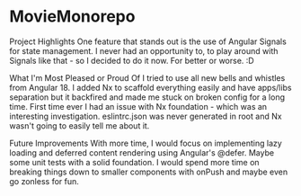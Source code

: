 # MovieMonorepo

Project Highlights
One feature that stands out is the use of Angular Signals for state management. I never had an opportunity to, to play around with Signals like that - so I decided to do it now. For better or worse. :D

What I'm Most Pleased or Proud Of
I tried to use all new bells and whistles from Angular 18. I added Nx to scaffold everything easily and have apps/libs separation but it backfired and made me stuck on broken config for a long time. First time ever I had an issue with Nx foundation - which was an interesting investigation. eslintrc.json was never generated in root and Nx wasn't going to easily tell me about it. 

Future Improvements
With more time, I would focus on implementing lazy loading and deferred content rendering using Angular's @defer. Maybe some unit tests with a solid foundation. I would spend more time on breaking things down to smaller components with onPush and maybe even go zonless for fun. 

